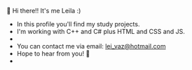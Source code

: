  👋 Hi there!! 
 It's me Leila :)

- In this profile you'll find my study projects.
- I'm working with C++ and C# plus HTML and CSS and JS.
- 
- You can contact me via email: lei_vaz@hotmail.com
- Hope to hear from you! 👋
- 

<!---
LeilaVazquez/LeilaVazquez is a ✨ special ✨ repository because its `README.md` (this file) appears on your GitHub profile.
You can click the Preview link to take a look at your changes.
--->
